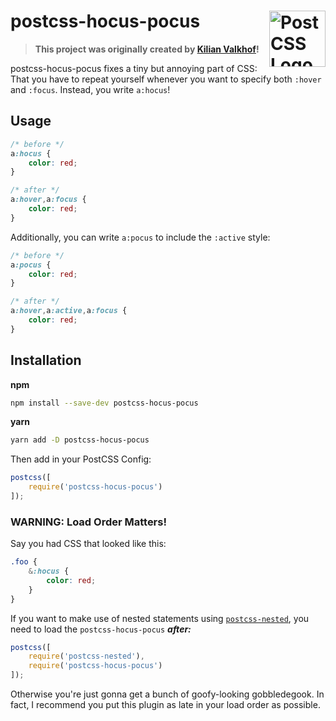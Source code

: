 # postcss-hocus-pocus <a href="https://github.com/postcss/postcss"><img src="https://postcss.github.io/postcss/logo.svg" alt="PostCSS Logo" width="90" height="90" align="right"></a>

> **This project was originally created by [Kilian Valkhof](https://github.com/Kilian)!**

postcss-hocus-pocus fixes a tiny but annoying part of CSS: That you have to repeat yourself whenever you want to specify both `:hover` and `:focus`. Instead, you write `a:hocus`!

## Usage

```css
/* before */
a:hocus {
	color: red;
}

/* after */
a:hover,a:focus {
	color: red;
}
```
Additionally, you can write `a:pocus` to include the `:active` style:
```css
/* before */
a:pocus {
	color: red;
}

/* after */
a:hover,a:active,a:focus {
	color: red;
}
```
## Installation
**npm**

```bash
npm install --save-dev postcss-hocus-pocus
```

**yarn**

```bash
yarn add -D postcss-hocus-pocus
```
Then add in your PostCSS Config:

```js
postcss([
	require('postcss-hocus-pocus')
]);
```

### **WARNING: Load Order Matters!**

Say you had CSS that looked like this:

```css
.foo {
	&:hocus {
		color: red;
	}
}
```
If you want to make use of nested statements using [`postcss-nested`](https://github.com/postcss/postcss-nested), you need to load the `postcss-hocus-pocus` ***after:***

```js
postcss([
	require('postcss-nested'),
	require('postcss-hocus-pocus')
]);
```

Otherwise you're just gonna get a bunch of goofy-looking gobbledegook. In fact, I recommend you put this plugin as late in your load order as possible.